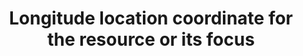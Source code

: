 ---
title: 'Longitude location coordinate for the resource or its focus'
field: 'is.coverage.longitude'
slug: 'global-longitude-location-coordinate-for-the-resource-or-its-focus'
description: 'Use for polygons, shapes, study sites etc. Longitude location coordinates should be recorded in decimal degrees (DD). Recording 4 digits to the right of the decimal provides an accuracy of 10m.'
comment: 'Example of a longitude in Bolivia: -62.0244'
required: False
module: 'Coverage'
cluster: 'Global'
policy: 'Geo value. Single value only.'
layout: 'home'
---